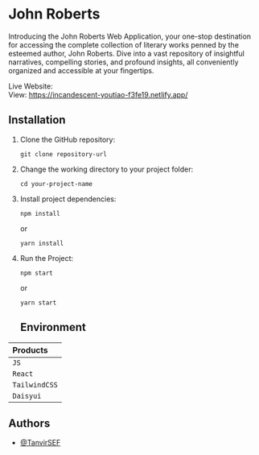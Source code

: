 # John Roberts

Introducing the John Roberts Web Application, your one-stop destination for accessing the complete collection of literary works penned by the esteemed author, John Roberts. Dive into a vast repository of insightful narratives, compelling stories, and profound insights, all conveniently organized and accessible at your fingertips.

Live Website:
<br/>
View: https://incandescent-youtiao-f3fe19.netlify.app/
<br/>

## Installation

1. Clone the GitHub repository:
   ```
   git clone repository-url
   ```
2. Change the working directory to your project folder:
   ```
   cd your-project-name
   ```
3. Install project dependencies:
   ```
   npm install
   ```
   or
   ```
   yarn install
   ```
4. Run the Project:

   ```
   npm start
   ```

   or

   ```
   yarn start
   ```

   ## Environment

| Products      |
| :------------ |
| `JS`          |
| `React`       |
| `TailwindCSS` |
| `Daisyui`     |

## Authors

- [@TanvirSEF](https://www.github.com/TanvirSEF)
